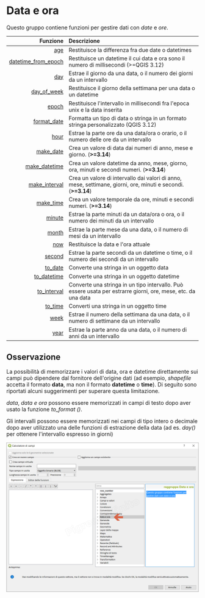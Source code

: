 # Data e ora

Questo gruppo contiene funzioni per gestire dati con _date_ e _ore_.

 Funzione  | Descrizione
----------:|:-----------
[age](funzioni/age.md)|Restituisce la differenza fra due date o datetimes
[datetime_from_epoch](funzioni/datetime_from_epoch.md)|Restituisce un datetime il cui data e ora sono il numero di millisecondi (>=QGIS 3.12)
[day](funzioni/day.md)|Estrae il giorno da una data, o il numero dei giorni da un intervallo
[day_of_week](funzioni/day_of_week.md)|Restituisce il giorno della settimana per una data o un datetime
[epoch](funzioni/epoch.md)|Restituisce l'intervallo in millisecondi fra l'epoca unix e la data inserita
[format_date](funzioni/format_date.md)|Formatta un tipo di data o stringa in un formato stringa personalizzato (QGIS 3.12)
[hour](funzioni/hour.md)|Estrae la parte ore da una data/ora o orario, o il numero delle ore da un intervallo
[make_date](funzioni/make_date.md)|Crea un valore di data dai numeri di anno, mese e giorno. (**>=3.14**)
[make_datetime](funzioni/make_datetime.md)|Crea un valore datetime da anno, mese, giorno, ora, minuti e secondi numeri. (**>=3.14**)
[make_interval](funzioni/make_interval.md)|Crea un valore di intervallo dai valori di anno, mese, settimane, giorni, ore, minuti e secondi. (**>=3.14**)
[make_time](funzioni/make_time.md)|Crea un valore temporale da ore, minuti e secondi numeri. (**>=3.14**)
[minute](funzioni/minute.md)|Estrae la parte minuti da un data/ora o ora, o il numero dei minuti da un intervallo
[month](funzioni/month.md)|Estrae la parte mese da una data, o il numero di mesi da un intervallo
[now](funzioni/now.md)|Restituisce la data e l'ora attuale
[second](funzioni/second.md)|Estrae la parte secondi da un datetime o time, o il numero dei secondi da un intervallo
[to_date](funzioni/to_date.md)|Converte una stringa in un oggetto data
[to_datetime](funzioni/to_datetime.md)|Converte una stringa in un oggetto datetime
[to_interval](funzioni/to_interval.md)|Converte una stringa in un tipo intervallo. Può essere usata per estrarre giorni, ore, mese, etc. da una data
[to_time](funzioni/to_time.md)|Converti una stringa in un oggetto time
[week](funzioni/week.md)|Estrae il numero della settimana da una data, o il numero di settimane da un intervallo
[year](funzioni/year.md)|Estrae la parte anno da una data, o il numero di anni da un intervallo

## Osservazione

La possibilità di memorizzare i valori di data, ora e datetime direttamente sui campi può dipendere dal fornitore dell'origine dati (ad esempio, _shapefile_ accetta il formato **data**, ma non il formato **datetime** o **time**). Di seguito sono riportati alcuni suggerimenti per superare questa limitazione.

_data_, _data e ora_ possono essere memorizzati in campi di testo dopo aver usato la funzione _to_format ()_.

Gli intervalli possono essere memorizzati nei campi di tipo intero o decimale dopo aver utilizzato una delle funzioni di estrazione della data (ad es. _day()_ per ottenere l'intervallo espresso in giorni)

![](/img/data_e_ora/gruppo_data_e_ora1.png)
